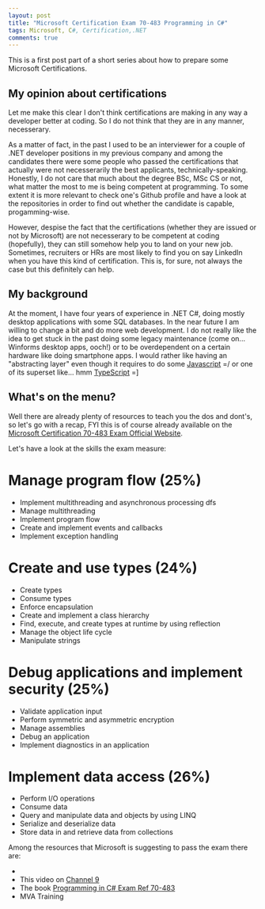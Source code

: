 ```yaml
---
layout: post
title: "Microsoft Certification Exam 70-483 Programming in C#"
tags: Microsoft, C#, Certification,.NET
comments: true
---
```

This is a first post part of a short series about how to prepare some Microsoft Certifications.


## My opinion about certifications
Let me make this  clear I don't think certifications are making in any way a developer better at coding. So I do not think that they are in any manner, necesserary. 

As a matter of fact, in the past I used to be an interviewer for a couple of .NET developer positions in my previous company and among the candidates there were some people who passed the certifications that actually were not necesserarily the best applicants, technically-speaking. Honestly, I do not care that much about the degree BSc, MSc CS or not, what matter the most to me is being competent at programming. To some extent it is more relevant to check one's Github profile and have a look at the repositories in order to find out whether the candidate is capable, progamming-wise.

However, despise the fact that the certifications (whether they are issued or not by Microsoft) are not necesserary to be competent at coding (hopefully), they can still somehow help you to land on your new job. Sometimes, recruiters or HRs are most likely to find you on say LinkedIn when you have this kind of certification. This is, for sure, not always the case but this definitely can help.

## My background
At the moment, I have four years of experience in .NET C#, doing mostly desktop applications with some SQL databases. In the near future I am willing to change a bit and do more web development. I do not really like the idea to get stuck in the past doing some legacy maintenance (come on... Winforms desktop apps, ooch!) or to be overdependent on a certain hardware like doing smartphone apps. I would rather like having an "abstracting layer" even though it requires to do some [Javascript] =/ or one of its superset like... hmm [TypeScript] =]

[Javascript]: https://en.wikipedia.org/wiki/JavaScript
[TypeScript]: https://en.wikipedia.org/wiki/TypeScript

## What's on the menu?
Well there are already plenty of resources to teach you the dos and dont's, so let's go with a recap, FYI this is of course already available on the [Microsoft Certification 70-483 Exam Official Website].

Let's have a look at the skills the exam measure:

# Manage program flow (25%)
- Implement multithreading and asynchronous processing
  dfs
- Manage multithreading
- Implement program flow
- Create and implement events and callbacks
- Implement exception handling

# Create and use types (24%)
- Create types
- Consume types
- Enforce encapsulation
- Create and implement a class hierarchy
- Find, execute, and create types at runtime by using reflection
- Manage the object life cycle
- Manipulate strings

# Debug applications and implement security (25%)
- Validate application input
- Perform symmetric and asymmetric encryption
- Manage assemblies
- Debug an application
- Implement diagnostics in an application

# Implement data access (26%)
- Perform I/O operations
- Consume data
- Query and manipulate data and objects by using LINQ
- Serialize and deserialize data
- Store data in and retrieve data from collections

Among the resources that Microsoft is suggesting to pass the exam there are:

- 
- This video on [Channel 9]
- The book [Programming in C# Exam Ref 70-483]
- MVA Training 

[Microsoft Certification 70-483 Exam Official Website]: https://www.microsoft.com/en-us/learning/exam-70-483.aspx
[Channel 9]: https://channel9.msdn.com/Blogs/mcpexamprep/70-483-Programming-in-C
[Programming in C# Exam Ref 70-483]: https://www.microsoftpressstore.com/store/exam-ref-70-483-programming-in-c-sharp-9780735676824
[MVA Training (pdf + videos)]: https://mva.microsoft.com/en-US/training-courses/programming-in-c-jump-start-14254
